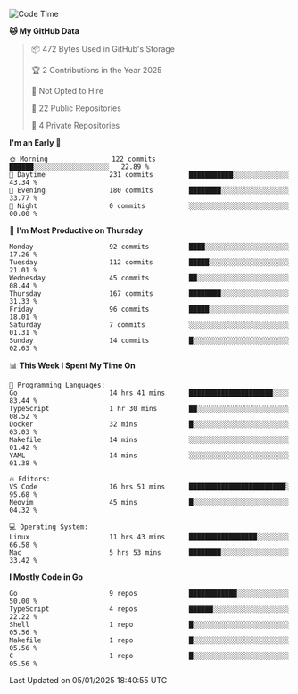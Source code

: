<!--START_SECTION:waka-->
![Code Time](http://img.shields.io/badge/Code%20Time-1%2C045%20hrs%2031%20mins-blue)

**🐱 My GitHub Data** 

> 📦 472 Bytes Used in GitHub's Storage 
 > 
> 🏆 2 Contributions in the Year 2025
 > 
> 🚫 Not Opted to Hire
 > 
> 📜 22 Public Repositories 
 > 
> 🔑 4 Private Repositories 
 > 
**I'm an Early 🐤** 

```text
🌞 Morning                122 commits         ██████░░░░░░░░░░░░░░░░░░░   22.89 % 
🌆 Daytime                231 commits         ███████████░░░░░░░░░░░░░░   43.34 % 
🌃 Evening                180 commits         ████████░░░░░░░░░░░░░░░░░   33.77 % 
🌙 Night                  0 commits           ░░░░░░░░░░░░░░░░░░░░░░░░░   00.00 % 
```
📅 **I'm Most Productive on Thursday** 

```text
Monday                   92 commits          ████░░░░░░░░░░░░░░░░░░░░░   17.26 % 
Tuesday                  112 commits         █████░░░░░░░░░░░░░░░░░░░░   21.01 % 
Wednesday                45 commits          ██░░░░░░░░░░░░░░░░░░░░░░░   08.44 % 
Thursday                 167 commits         ████████░░░░░░░░░░░░░░░░░   31.33 % 
Friday                   96 commits          █████░░░░░░░░░░░░░░░░░░░░   18.01 % 
Saturday                 7 commits           ░░░░░░░░░░░░░░░░░░░░░░░░░   01.31 % 
Sunday                   14 commits          █░░░░░░░░░░░░░░░░░░░░░░░░   02.63 % 
```


📊 **This Week I Spent My Time On** 

```text
💬 Programming Languages: 
Go                       14 hrs 41 mins      █████████████████████░░░░   83.44 % 
TypeScript               1 hr 30 mins        ██░░░░░░░░░░░░░░░░░░░░░░░   08.52 % 
Docker                   32 mins             █░░░░░░░░░░░░░░░░░░░░░░░░   03.03 % 
Makefile                 14 mins             ░░░░░░░░░░░░░░░░░░░░░░░░░   01.42 % 
YAML                     14 mins             ░░░░░░░░░░░░░░░░░░░░░░░░░   01.38 % 

🔥 Editors: 
VS Code                  16 hrs 51 mins      ████████████████████████░   95.68 % 
Neovim                   45 mins             █░░░░░░░░░░░░░░░░░░░░░░░░   04.32 % 

💻 Operating System: 
Linux                    11 hrs 43 mins      █████████████████░░░░░░░░   66.58 % 
Mac                      5 hrs 53 mins       ████████░░░░░░░░░░░░░░░░░   33.42 % 
```

**I Mostly Code in Go** 

```text
Go                       9 repos             ████████████░░░░░░░░░░░░░   50.00 % 
TypeScript               4 repos             ██████░░░░░░░░░░░░░░░░░░░   22.22 % 
Shell                    1 repo              █░░░░░░░░░░░░░░░░░░░░░░░░   05.56 % 
Makefile                 1 repo              █░░░░░░░░░░░░░░░░░░░░░░░░   05.56 % 
C                        1 repo              █░░░░░░░░░░░░░░░░░░░░░░░░   05.56 % 
```




 Last Updated on 05/01/2025 18:40:55 UTC
<!--END_SECTION:waka-->
